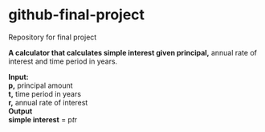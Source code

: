 # github-final-project
Repository for final project

**A calculator that calculates simple interest given principal,** annual rate of interest and time period in years.  

**Input:**  
   **p,** principal amount  
   **t,** time period in years  
   **r,** annual rate of interest  
**Output**  
   **simple interest** = p*t*r  
